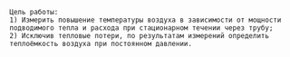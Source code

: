     Цель работы: 
    1) Измерить повышение температуры воздуха в зависимости от мощности подводимого тепла и расхода при стационарном течении через трубу; 
    2) Исключив тепловые потери, по результатам измерений определить теплоёмкость воздуха при постоянном давлении.

